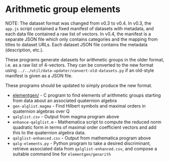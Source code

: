 # Arithmetic group elements

NOTE: The dataset format was changed from v0.3 to v0.4.  In v0.3, the `app.js` script contained a fixed manifest of datasets with metadata, and each data file contained a raw list of vectors.  In v0.4, the manifest is a separate JSON file which only contains categories and the mapping from titles to dataset URLs.  Each dataset JSON file contains the metadata (description, etc.).

These programs generate datasets for arithmetic groups in the older format, i.e. as a raw list of 4-vectors.  They can be converted to the new format using `../../util/data-updater/convert-old-datasets.py` if an old-style manifest is given as a JSON file.

These programs should be updated to simply produce the new format.

* [elementgen/](elementgen/) - C program to find elements of arithmetic groups starting from data about an associated quaternion algebra
* `gen-alglist.magma` - Find Hilbert symbols and maximal orders in quaternion algebras over Q
* `qalglist.csv` - Output from magma program above
* `enhance-qalglist.m` - Mathematica script to compute the reduced norm quadratic form in terms of maximal order coefficient vectors and add this to the quaternion algebra data.
* `qalglist-enhanced.csv` - Output from mathematica program above
* `qalg-elements.py` - Python program to take a desired discriminant, retrieve associated data from `qalglist-enhanced.csv`, and compose a suitable command line for `elementgen/genarith`



